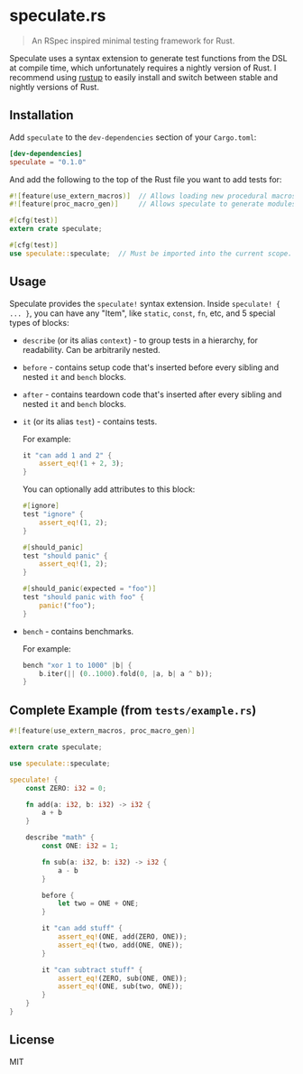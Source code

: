 # speculate.rs

> An RSpec inspired minimal testing framework for Rust.

Speculate uses a syntax extension to generate test functions from the DSL at
compile time, which unfortunately requires a nightly version of Rust. I
recommend using [rustup](https://rustup.rs) to easily install and switch
between stable and nightly versions of Rust.

## Installation

Add `speculate` to the `dev-dependencies` section of your `Cargo.toml`:

```toml
[dev-dependencies]
speculate = "0.1.0"
```

And add the following to the top of the Rust file you want to add tests for:

```rust
#![feature(use_extern_macros)]  // Allows loading new procedural macros.
#![feature(proc_macro_gen)]     // Allows speculate to generate modules.

#[cfg(test)]
extern crate speculate;

#[cfg(test)]
use speculate::speculate;  // Must be imported into the current scope.
```

## Usage

Speculate provides the `speculate!` syntax extension.
Inside `speculate! { ... }`, you can have any "Item", like `static`, `const`,
`fn`, etc, and 5 special types of blocks:

* `describe` (or its alias `context`) - to group tests in a hierarchy, for
  readability. Can be arbitrarily nested.

* `before` - contains setup code that's inserted before every sibling and nested
  `it` and `bench` blocks.

* `after` - contains teardown code that's inserted after every sibling and
  nested `it` and `bench` blocks.

* `it` (or its alias `test`) - contains tests.

  For example:

  ```rust
  it "can add 1 and 2" {
      assert_eq!(1 + 2, 3);
  }
  ```

  You can optionally add attributes to this block:

  ```rust
  #[ignore]
  test "ignore" {
      assert_eq!(1, 2);
  }

  #[should_panic]
  test "should panic" {
      assert_eq!(1, 2);
  }

  #[should_panic(expected = "foo")]
  test "should panic with foo" {
      panic!("foo");
  }
  ```

* `bench` - contains benchmarks.

  For example:

  ```rust
  bench "xor 1 to 1000" |b| {
      b.iter(|| (0..1000).fold(0, |a, b| a ^ b));
  }
  ```

## Complete Example (from `tests/example.rs`)

```rust
#![feature(use_extern_macros, proc_macro_gen)]

extern crate speculate;

use speculate::speculate;

speculate! {
    const ZERO: i32 = 0;

    fn add(a: i32, b: i32) -> i32 {
        a + b
    }

    describe "math" {
        const ONE: i32 = 1;

        fn sub(a: i32, b: i32) -> i32 {
            a - b
        }

        before {
            let two = ONE + ONE;
        }

        it "can add stuff" {
            assert_eq!(ONE, add(ZERO, ONE));
            assert_eq!(two, add(ONE, ONE));
        }

        it "can subtract stuff" {
            assert_eq!(ZERO, sub(ONE, ONE));
            assert_eq!(ONE, sub(two, ONE));
        }
    }
}
```

## License

MIT
